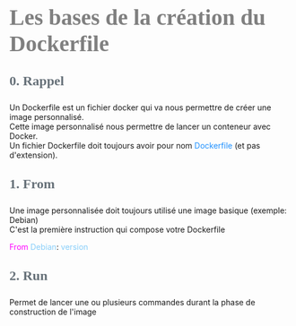 <head>
<style>
#titleMain {color:#808080; font-size:40px; font-weight:bold; font-family:"Cambria"}
#titleSub {color:#677179; font-size:24px; font-weight:bold; font-family: "Verdana"; margin-top:30px; margin-bottom:25px}
#titleSub2 {color:#563C5C; font-size:20px; font-weight:bold; margin-bottom:20px}
#not {color:#1E90FF; font-size:18px "Carnivalee Freakshow"}
#com {color:#FF00FF; font-size:18px "Carnivalee Freakshow"}
#par {color:#32CD32; font-size:18px "Carnivalee Freakshow"}
#val {color:#87CEFA; font-size:18px "Carnivalee Freakshow"}
</style>
</head>

<!-- ```css
<head>
<style>
#bleu {
color:#87CEFA }
</style>
</head>
``` -->

# <div id="titleMain">Les bases de la création du Dockerfile</div>

## <div id="titleSub">0. Rappel</div>

Un Dockerfile est un fichier docker qui va nous permettre de créer une image personnalisé.<br>
Cette image personnalisé nous permettre de lancer un conteneur avec Docker.<br>
Un fichier Dockerfile doit toujours avoir pour nom <span id="not"> Dockerfile</span> (et pas d'extension).

## <div id="titleSub">1. From</div>

Une image personnalisée doit toujours utilisé une image basique (exemple: Debian)<br>
C'est la première instruction qui compose votre Dockerfile<br>

<span id="com">From </span>
<span id="val">Debian</span>:
<span id="val">version </span>

## <div id="titleSub">2. Run</div>

Permet de lancer une ou plusieurs commandes durant la phase de construction de l'image

